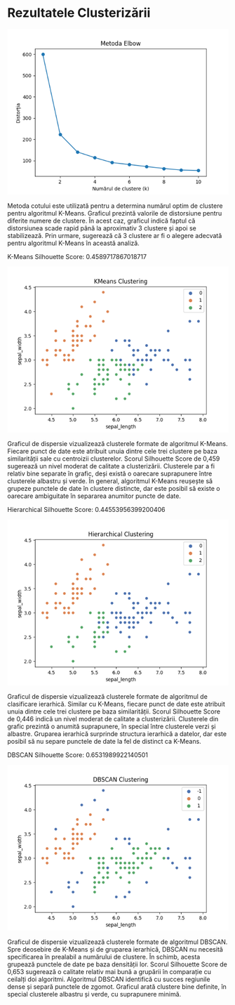 # Rezultatele Clusterizării

![Metoda Elbow](elbow_method.png)

Metoda cotului este utilizată pentru a determina numărul optim de clustere pentru algoritmul K-Means. Graficul prezintă valorile de distorsiune pentru diferite numere de clustere. În acest caz, graficul indică faptul că distorsiunea scade rapid până la aproximativ 3 clustere și apoi se stabilizează. Prin urmare, sugerează că 3 clustere ar fi o alegere adecvată pentru algoritmul K-Means în această analiză.

K-Means Silhouette Score: 0.4589717867018717

![KMeans Clustering](kmeans_clustering.png)

Graficul de dispersie vizualizează clusterele formate de algoritmul K-Means. Fiecare punct de date este atribuit unuia dintre cele trei clustere pe baza similarității sale cu centroizii clusterelor. Scorul Silhouette Score de 0,459 sugerează un nivel moderat de calitate a clusterizării. Clusterele par a fi relativ bine separate în grafic, deși există o oarecare suprapunere între clusterele albastru și verde. În general, algoritmul K-Means reușește să grupeze punctele de date în clustere distincte, dar este posibil să existe o oarecare ambiguitate în separarea anumitor puncte de date.

Hierarchical Silhouette Score: 0.44553956399200406

![Hierarchical Clustering](hierarchical_clustering.png)

Graficul de dispersie vizualizează clusterele formate de algoritmul de clasificare ierarhică. Similar cu K-Means, fiecare punct de date este atribuit unuia dintre cele trei clustere pe baza similarității. Scorul Silhouette Score de 0,446 indică un nivel moderat de calitate a clusterizării. Clusterele din grafic prezintă o anumită suprapunere, în special între clusterele verzi și albastre. Gruparea ierarhică surprinde structura ierarhică a datelor, dar este posibil să nu separe punctele de date la fel de distinct ca K-Means.

DBSCAN Silhouette Score: 0.6531989922140501

![DBSCAN Clustering](dbscan_clustering.png)

Graficul de dispersie vizualizează clusterele formate de algoritmul DBSCAN. Spre deosebire de K-Means și de gruparea ierarhică, DBSCAN nu necesită specificarea în prealabil a numărului de clustere. În schimb, acesta grupează punctele de date pe baza densității lor. Scorul Silhouette Score de 0,653 sugerează o calitate relativ mai bună a grupării în comparație cu ceilalți doi algoritmi. Algoritmul DBSCAN identifică cu succes regiunile dense și separă punctele de zgomot. Graficul arată clustere bine definite, în special clusterele albastru și verde, cu suprapunere minimă.
